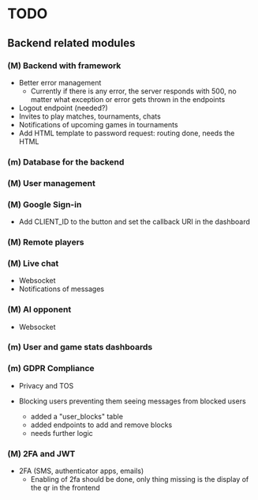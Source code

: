 # TODO

## Backend related modules

### (M) Backend with framework

- Better error management
  - Currently if there is any error, the server responds with 500,
    no matter what exception or error gets thrown in the endpoints
- Logout endpoint (needed?)
- Invites to play matches, tournaments, chats
- Notifications of upcoming games in tournaments
- Add HTML template to password request: routing done, needs the HTML

### (m) Database for the backend

### (M) User management

### (M) Google Sign-in

- Add CLIENT_ID to the button and set the callback URI in the dashboard

### (M) Remote players

### (M) Live chat

- Websocket
- Notifications of messages

### (M) AI opponent

- Websocket

### (m) User and game stats dashboards

### (m) GDPR Compliance

- Privacy and TOS

- Blocking users preventing them seeing messages from blocked users
  - added a "user_blocks" table
  - added endpoints to add and remove blocks
  - needs further logic

### (M) 2FA and JWT

- 2FA (SMS, authenticator apps, emails)
  - Enabling of 2fa should be done,
    only thing missing is the display of the qr in the frontend
